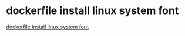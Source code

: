 # dockerfile install linux system font
[dockerfile install linux system font](https://aiwithcloud.com/2022/09/14/dockerfile_install_linux_system_font/)